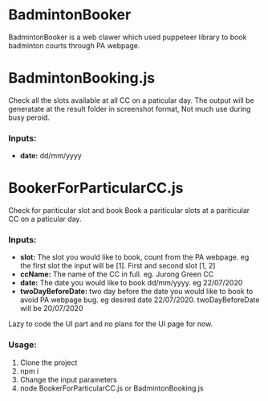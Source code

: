 # BadmintonBooker
BadmintonBooker is a web clawer which used puppeteer library to book badminton courts through PA webpage. 

# BadmintonBooking.js
Check all the slots available at all CC on a paticular day. The output will be generatate at the result folder in screenshot format, Not much use during busy peroid. 
### Inputs: 
* **date:** dd/mm/yyyy

# BookerForParticularCC.js
Check for pariticular slot and book
Book a pariticular slots at a pariticular CC on a paticular day. 
### Inputs: 
* **slot:** The slot you would like to book, count from the PA webpage. eg the first slot the input will be [1]. First and second slot [1, 2]
* **ccName:** The name of the CC in full. eg. Jurong Green CC
* **date:** The date you would like to book dd/mm/yyyy. eg 22/07/2020
* **twoDayBeforeDate:** two day before the date you would like to book to avoid PA webpage bug. eg desired date 22/07/2020. twoDayBeforeDate will be 20/07/2020

Lazy to code the UI part and no plans for the UI page for now. 

### Usage:
1. Clone the project 
2. npm i 
3. Change the input parameters
4. node BookerForParticularCC.js or BadmintonBooking.js
